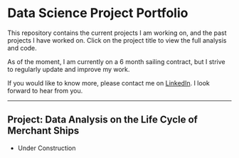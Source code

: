# Data Science Project Portfolio

This repository contains the current projects I am working on, and the past projects I have worked on.
Click on the project title to view the full analysis and code. 

As of the moment, I am currently on a 6 month sailing contract, but I strive to regularly update and improve my work.

If you would like to know more, please contact me on [LinkedIn](https://www.linkedin.com/in/evbpalmejar1994). I look forward to hear from you. 

---

## Project: Data Analysis on the Life Cycle of Merchant Ships

* Under Construction


